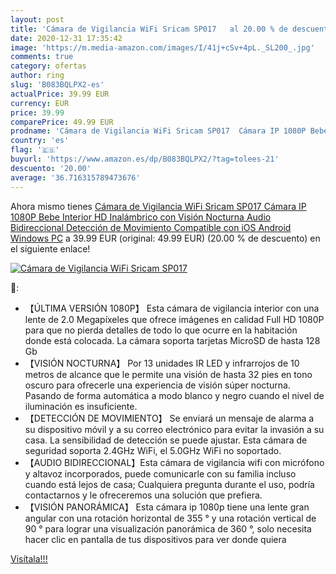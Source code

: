 ```yaml
---
layout: post
title: 'Cámara de Vigilancia WiFi Sricam SP017   al 20.00 % de descuento'
date: 2020-12-31 17:35:42
image: 'https://m.media-amazon.com/images/I/41j+cSv+4pL._SL200_.jpg'
comments: true
category: ofertas
author: ring
slug: 'B083BQLPX2-es'
actualPrice: 39.99 EUR
currency: EUR
price: 39.99
comparePrice: 49.99 EUR
prodname: 'Cámara de Vigilancia WiFi Sricam SP017  Cámara IP 1080P Bebe Interior HD Inalámbrico con Visión Nocturna  Audio Bidireccional  Detección de Movimiento  Compatible con iOS Android Windows PC'
country: 'es'
flag: '🇪🇸'
buyurl: 'https://www.amazon.es/dp/B083BQLPX2/?tag=tolees-21'
descuento: '20.00'
average: '36.716315789473676'
---
```


Ahora mismo tienes [Cámara de Vigilancia WiFi Sricam SP017  Cámara IP 1080P Bebe Interior HD Inalámbrico con Visión Nocturna  Audio Bidireccional  Detección de Movimiento  Compatible con iOS Android Windows PC](https://www.amazon.es/dp/B083BQLPX2/?tag=tolees-21) a 39.99 EUR (original: 49.99 EUR) (20.00 %  de descuento) en el siguiente enlace!

[![Cámara de Vigilancia WiFi Sricam SP017  ](https://m.media-amazon.com/images/I/41j+cSv+4pL._SL200_.jpg)](https://www.amazon.es/dp/B083BQLPX2/?tag=tolees-21)

🔎:

- 【ÚLTIMA VERSIÓN 1080P】 Esta cámara de vigilancia interior con una lente de 2.0 Megapíxeles que ofrece imágenes en calidad Full HD 1080P para que no pierda detalles de todo lo que ocurre en la habitación donde está colocada. La cámara soporta tarjetas MicroSD de hasta 128 Gb
- 【VISIÓN NOCTURNA】 Por 13 unidades IR LED y infrarrojos de 10 metros de alcance que le permite una visión de hasta 32 pies en tono oscuro para ofrecerle una experiencia de visión súper nocturna. Pasando de forma automática a modo blanco y negro cuando el nivel de iluminación es insuficiente.
- 【DETECCIÓN DE MOVIMIENTO】 Se enviará un mensaje de alarma a su dispositivo móvil y a su correo electrónico para evitar la invasión a su casa. La sensibilidad de detección se puede ajustar. Esta cámara de seguridad soporta 2.4GHz WiFi, el 5.0GHz WiFi no soportado.
- 【AUDIO BIDIRECCIONAL】Esta cámara de vigilancia wifi con micrófono y altavoz incorporados, puede comunicarle con su familia incluso cuando está lejos de casa; Cualquiera pregunta durante el uso, podría contactarnos y le ofreceremos una solución que prefiera.
- 【VISIÓN PANORÁMICA】 Esta cámara ip 1080p tiene una lente gran angular con una rotación horizontal de 355 ° y una rotación vertical de 90 ° para lograr una visualización panorámica de 360 °, solo necesita hacer clic en pantalla de tus dispositivos para ver donde quiera

[Visítala!!!](https://www.amazon.es/dp/B083BQLPX2/?tag=tolees-21)
